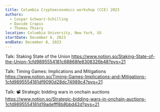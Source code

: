 ```yaml
---
title: Columbia Cryptoeconomics workshop (CCE) 2023
authors:
  - Caspar Schwarz-Schilling
  - Davide Crapis
  - Thomas Thiery
location: Columbia University, New York, US
startDate: December 6, 2023
endDate: December 8, 2023
---
```


Talk: Staking State of the Union <https://www.notion.so/Staking-State-of-the-Union-1cfd9895554181c68868fe8308326b48?pvs=21>

Talk: Timing Games: Implications and Mitigations <https://www.notion.so/Timing-Games-Implications-and-Mitigations-1cfd9895554181df9090d28dc74989c4?pvs=21>

Talk: 📽️ Strategic bidding wars in onchain auctions <https://www.notion.so/Strategic-bidding-wars-in-onchain-auctions-1cfd9895554181d19adefff8b8bbd42d?pvs=21>
